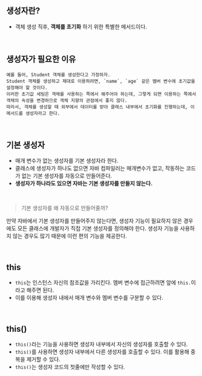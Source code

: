 ## 생성자란?

* 객체 생성 직후, **객체를 초기화** 하기 위한 특별한 메서드이다.

<br>

## 생성자가 필요한 이유

```
예를 들어, Student 객체를 생성한다고 가정하자.
Student 객체를 생성하고 제대로 이용하려면, `name`, `age` 같은 멤버 변수에 초기값을 설정해야 할 것이다.
이러한 초기값 세팅은 객체를 사용하는 쪽에서 해주어야 하는데, 그렇게 되면 이용하는 쪽에서 객체의 속성을 변경하므로 객체 지향의 관점에서 좋지 않다.
따라서, 객체를 생성할 때 외부에서 데이터를 받아 클래스 내부에서 초기화를 진행하는데, 이 메서드를 생성자라고 한다.
```

<br>

## 기본 생성자

* 매개 변수가 없는 생성자를 기본 생성자라 한다.
* 클래스에 생성자가 하나도 없으면 자바 컴파일러는 매개변수가 없고, 작동하는 코드가 없는 기본 생성자를 자동으로 만들어준다.
* **생성자가 하나라도 있으면 자바는 기본 생성자를 만들지 않는다.**

<br>

> 기본 생성자를 왜 자동으로 만들어줄까?

만약 자바에서 기본 생성자를 만들어주지 않는다면, 생성자 기능이 필요하지 않은 경우에도 모든 클래스에 개발자가 직접 기본 생성자를 정의해야 한다.
생성자 기능을 사용하지 않는 경우도 많기 때문에 이런 편의 기능을 제공한다.

<br>

## this

* ``this``는 인스턴스 자신의 참조값을 가리킨다. 멤버 변수에 접근하려면 앞에 ``this.``이라고 해주면 된다.
* 이를 이용해 생성자 내에서 매개 변수와 멤버 변수를 구분할 수 있다.

<br>

## this()

* ``this()``라는 기능을 사용하면 생성자 내부에서 자신의 생성자를 호출할 수 있다.
* ``this()``를 사용하면 생성자 내부에서 다른 생성자를 호출할 수 있다. 이를 활용해 중복을 제거할 수 있다.
* ``this()``는 생성자 코드의 첫줄에만 작성할 수 있다.